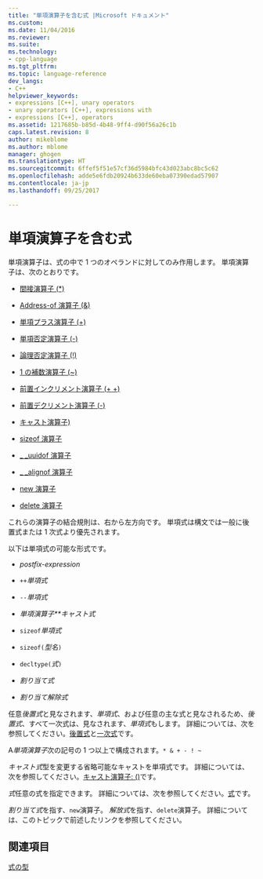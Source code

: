 ```yaml
---
title: "単項演算子を含む式 |Microsoft ドキュメント"
ms.custom: 
ms.date: 11/04/2016
ms.reviewer: 
ms.suite: 
ms.technology:
- cpp-language
ms.tgt_pltfrm: 
ms.topic: language-reference
dev_langs:
- C++
helpviewer_keywords:
- expressions [C++], unary operators
- unary operators [C++], expressions with
- expressions [C++], operators
ms.assetid: 1217685b-b85d-4b48-9ff4-d90f56a26c1b
caps.latest.revision: 8
author: mikeblome
ms.author: mblome
manager: ghogen
ms.translationtype: HT
ms.sourcegitcommit: 6ffef5f51e57cf36d5984bfc43d023abc8bc5c62
ms.openlocfilehash: adde5e6fdb20924b633de60eba07390edad57907
ms.contentlocale: ja-jp
ms.lasthandoff: 09/25/2017

---
```

# <a name="expressions-with-unary-operators"></a>単項演算子を含む式
単項演算子は、式の中で 1 つのオペランドに対してのみ作用します。 単項演算子は、次のとおりです。  
  
-   [間接演算子 (*)](../cpp/indirection-operator-star.md)  
  
-   [Address-of 演算子 (&)](../cpp/address-of-operator-amp.md)  
  
-   [単項プラス演算子 (+)](../cpp/unary-plus-and-negation-operators-plus-and.md)  
  
-   [単項否定演算子 (-)](../cpp/unary-plus-and-negation-operators-plus-and.md)  
  
-   [論理否定演算子 (!)](../cpp/logical-negation-operator-exclpt.md)  
  
-   [1 の補数演算子 (~)](../cpp/one-s-complement-operator-tilde.md)  
  
-   [前置インクリメント演算子 (+ +)](../cpp/prefix-increment-and-decrement-operators-increment-and-decrement.md)  
  
-   [前置デクリメント演算子 (-)](../cpp/prefix-increment-and-decrement-operators-increment-and-decrement.md)  
  
-   [キャスト演算子)](../cpp/cast-operator-parens.md)  
  
-   [sizeof 演算子](../cpp/sizeof-operator.md)  
  
-   [_ _uuidof 演算子](../cpp/uuidof-operator.md)  
  
-   [_ _alignof 演算子](../cpp/alignof-operator.md)  
  
-   [new 演算子](../cpp/new-operator-cpp.md)  
  
-   [delete 演算子](../cpp/delete-operator-cpp.md)  
  
 これらの演算子の結合規則は、右から左方向です。 単項式は構文では一般に後置式または 1 次式より優先されます。  
  
 以下は単項式の可能な形式です。  
  
-   *postfix-expression*  
  
-   `++`*単項式*  
  
-   `--`*単項式*  
  
-   *単項演算子**キャスト式*  
  
-   `sizeof`*単項式*  
  
-   `sizeof(`*型名*`)`  
  
-   `decltype(`*式*`)`  
  
-   *割り当て式*  
  
-   *割り当て解除式*  
  
 任意*後置式*と見なされます、*単項式*、および任意の主な式と見なされるため、*後置式*、すべて一次式は、見なされます、*単項式*もします。 詳細については、次を参照してください。[後置式](../cpp/postfix-expressions.md)と[一次式](../cpp/primary-expressions.md)です。  
  
 A*単項演算子*次の記号の 1 つ以上で構成されます。`* & + - ! ~`  
  
 *キャスト式*型を変更する省略可能なキャストを単項式です。 詳細については、次を参照してください。[キャスト演算子: ()](../cpp/cast-operator-parens.md)です。  
  
 *式*任意の式を指定できます。 詳細については、次を参照してください。[式](../cpp/expressions-cpp.md)です。  
  
 *割り当て式*を指す、`new`演算子。 *解放式*を指す、`delete`演算子。 詳細については、このトピックで前述したリンクを参照してください。  
  
## <a name="see-also"></a>関連項目  
 [式の型](../cpp/types-of-expressions.md)
